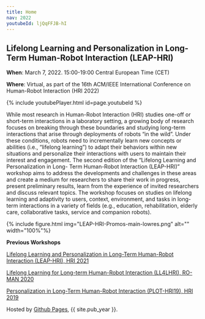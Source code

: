 ```yaml
---
title: Home
nav: 2022
youtubeId: ljQqFFJB-hI
---
```



## Lifelong Learning and Personalization in Long-Term Human-Robot Interaction (LEAP-HRI) 

**When**: March 7, 2022. 15:00-19:00 Central European Time (CET)

**Where**: Virtual, as part of the 16th ACM/IEEE International Conference on Human-Robot Interaction (HRI 2022)

<!-- [Register for HRI 2022 here!](https://humanrobotinteraction.org/2022/registration/) -->

{% include youtubePlayer.html id=page.youtubeId %}

<!-- {% include figure.html img="promos-main.png" alt="banner image" width="100%" %} -->

While most research in Human-Robot Interaction (HRI) studies one-off or short-term interactions in a laboratory setting, a growing body of research focuses on breaking through these boundaries and studying long-term interactions that arise through deployments of robots “in the wild”. Under these conditions, robots need to incrementally learn new concepts or abilities (i.e., “lifelong learning”) to adapt their behaviors within new situations and personalize their interactions with users to maintain their interest and engagement. The second edition of the “Lifelong Learning and Personalization in Long- Term Human-Robot Interaction (LEAP-HRI)” workshop aims to address the developments and challenges in these areas and create a medium for researchers to share their work in progress, present preliminary results, learn from the experience of invited researchers and discuss relevant topics. The workshop focuses on studies on lifelong learning and adaptivity to users, context, environment, and tasks in long-term interactions in a variety of fields (e.g., education, rehabilitation, elderly care, collaborative tasks, service and companion robots).

{% include figure.html img="LEAP-HRI-Promos-main-lowres.png" alt="" width="100%"%}

**Previous Workshops**

[Lifelong Learning and Personalization in Long-Term Human-Robot Interaction (LEAP-HRI), HRI 2021](https://leap-hri.github.io/2021)

[Lifelong Learning for Long-term Human-Robot Interaction (LL4LHRI), RO-MAN 2020](https://sites.google.com/view/ll4lhri2020)

[Personalization in Long-Term Human-Robot Interaction (PLOT-HRI19), HRI 2019](https://longtermpersonalizationhri.github.io)

<!-- {% include figure.html img="hri2022-header-logo.png" alt="intro image here" width="100%" %} -->
Hosted by [Github Pages](https://pages.github.com/), {{ site.pub_year }}. 